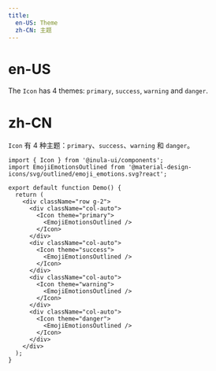 ```yaml
---
title:
  en-US: Theme
  zh-CN: 主题
---
```


# en-US

The `Icon` has 4 themes: `primary`, `success`, `warning` and `danger`.

# zh-CN

`Icon` 有 4 种主题：`primary`、`success`、`warning` 和 `danger`。

```tsx
import { Icon } from '@inula-ui/components';
import EmojiEmotionsOutlined from '@material-design-icons/svg/outlined/emoji_emotions.svg?react';

export default function Demo() {
  return (
    <div className="row g-2">
      <div className="col-auto">
        <Icon theme="primary">
          <EmojiEmotionsOutlined />
        </Icon>
      </div>
      <div className="col-auto">
        <Icon theme="success">
          <EmojiEmotionsOutlined />
        </Icon>
      </div>
      <div className="col-auto">
        <Icon theme="warning">
          <EmojiEmotionsOutlined />
        </Icon>
      </div>
      <div className="col-auto">
        <Icon theme="danger">
          <EmojiEmotionsOutlined />
        </Icon>
      </div>
    </div>
  );
}
```
